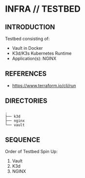 # INFRA // TESTBED


## INTRODUCTION

Testbed consisting of:
- Vault in Docker
- K3d/K3s Kubernetes Runtime
- Application(s): NGINX

## REFERENCES

- https://www.terraform.io/cli/run

## DIRECTORIES

```
.
├── k3d
├── nginx
└── vault
```

## SEQUENCE

Order of Testbed Spin Up:
1. Vault
2. K3d
3. NGINX


